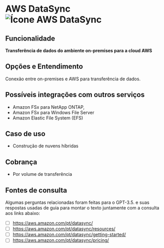 # AWS DataSync![Ícone AWS DataSync](https://icon.icepanel.io/AWS/svg/Migration-Transfer/DataSync.svg)
 
## Funcionalidade  
**Transferência de dados do ambiente on-premises para a cloud AWS**


## Opções e Entendimento  
Conexão entre on-premises e AWS para transferência de dados.


## Possíveis integrações com outros serviços  
-   Amazon FSx para NetApp ONTAP,
-   Amazon FSx para Windows File Server
-   Amazon Elastic File System (EFS)


## Caso de uso  
-   Construção de nuvens híbridas


## Cobrança  
-   Por volume de transferência


## Fontes de consulta
Algumas perguntas relacionadas foram feitas para o GPT-3.5. e suas respostas usadas de guia para montar o texto juntamente com a consulta aos links abaixo:
- [ ] https://aws.amazon.com/pt/datasync/
- [ ] https://aws.amazon.com/pt/datasync/resources/
- [ ] https://aws.amazon.com/pt/datasync/getting-started/
- [ ] https://aws.amazon.com/pt/datasync/pricing/